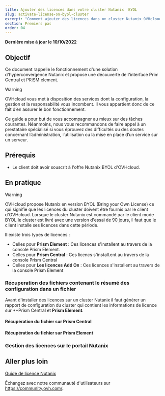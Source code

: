 ```yaml
---
title: Ajouter des licences dans votre cluster Nutanix  BYOL
slug: activate-license-on-byol-cluster
excerpt: "Comment ajouter des licences dans un cluster Nutanix OVHcloud dans l'offre BYOL"
section: Premiers pas
order: 04
---
```


**Dernière mise à jour le 10/10/2022**

## Objectif

Ce document rappelle le fonctionnement d'une solution d'hyperconvergence Nutanix et propose une découverte de l'interface Prim Central et PRISM element.

> [!warning]
> OVHcloud vous met à disposition des services dont la configuration, la gestion et la responsabilité vous incombent. Il vous appartient donc de ce fait d’en assurer le bon fonctionnement.
>
> Ce guide a pour but de vous accompagner au mieux sur des tâches courantes. Néanmoins, nous vous recommandons de faire appel à un prestataire spécialisé si vous éprouvez des difficultés ou des doutes concernant l’administration, l’utilisation ou la mise en place d’un service sur un serveur.
>

## Prérequis

- Le client doit avoir souscrit à l'offre Nutanix BYOL d'OVHcloud.

## En pratique

> [!warning]
>
> OVHcloud propose Nutanix en version BYOL (Bring your Own License) ce qui signifie que les licences du cluster doivent être fournis par le client d'OVHcloud.
> Lorsque le cluster Nutanix est commandé par le client mode BYOL le cluster est livré avec une version d'essai de 90 jours, il faut que le client installe ses licences dans cette période.
>

Il existe trois types de licences :

* Celles pour **Prism Element** : Ces licences s'installent au travers de la console Prism Element.
* Celles pour **Prism Central** : Ces licencs s'install.ent au travers de la console Prism Central
* Celles pour **Les licences Add On** : Ces licences s'installent au travers de la console Prism Element




### Récuperation des fichiers contenant le résumé des configuration dans un fichier

Avant d'installer des licences sur un cluster Nutanix il faut générer un rapport de configuration du cluster qui contient les informations de licence sur **Prism Central et **Prism Element**.

#### Récupération du fichier sur **Prism Central**

#### Récupération du fichier sur **Prism Element**

### Gestion des licences sur le portail Nutanix




## Aller plus loin

[Guide de licence Nutanix](https://portal.nutanix.com/page/documents/details?targetId=Licensing-Guide:lic-lic-manage-manual-c.html)

Échangez avec notre communauté d'utilisateurs sur <https://community.ovh.com/>.

